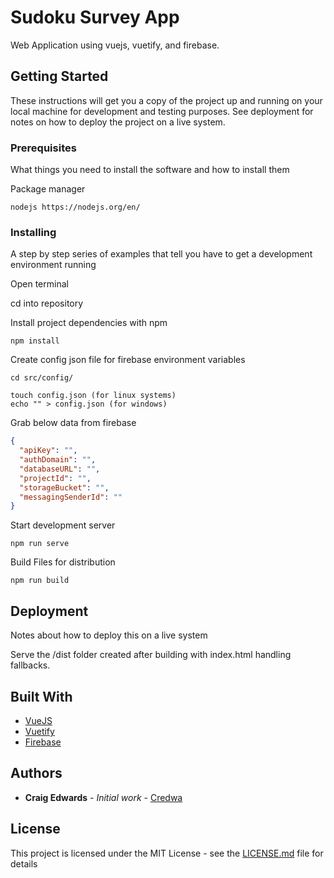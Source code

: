 # Sudoku Survey App

Web Application using vuejs, vuetify, and firebase.

## Getting Started

These instructions will get you a copy of the project up and running on your local machine for development and testing purposes. See deployment for notes on how to deploy the project on a live system.

### Prerequisites

What things you need to install the software and how to install them

Package manager

```
nodejs https://nodejs.org/en/
```

### Installing

A step by step series of examples that tell you have to get a development environment running

Open terminal

cd into repository

Install project dependencies with npm

```
npm install
```

Create config json file for firebase environment variables

```
cd src/config/

touch config.json (for linux systems)
echo "" > config.json (for windows)
```

Grab below data from firebase

```json
{
  "apiKey": "",
  "authDomain": "",
  "databaseURL": "",
  "projectId": "",
  "storageBucket": "",
  "messagingSenderId": ""
}
```

Start development server

```
npm run serve
```

Build Files for distribution

```
npm run build
```

## Deployment

Notes about how to deploy this on a live system

Serve the /dist folder created after building with index.html handling fallbacks.

## Built With

- [VueJS](https://expressjs.com/)
- [Vuetify](https://vuetifyjs.com)
- [Firebase](https://firebase.google.com)

## Authors

- **Craig Edwards** - _Initial work_ - [Credwa](https://github.com/credwa)

## License

This project is licensed under the MIT License - see the [LICENSE.md](LICENSE.md) file for details
